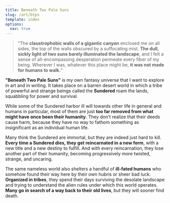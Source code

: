 ```yaml
---
title: Beneath Two Pale Suns
slug: /art/btps
template: index
options:
  nav: true
---
```


> "The **claustrophobic walls of a gigantic canyon** enclosed me on all sides, the top of the walls obscured by a suffocating mist. **The dull, sickly light of two suns barely illuminated the landscape**, and I felt a sense of all-encompassing desperation permeate every fiber of my being. Wherever I was, whatever this place might be, **it was not made for humans to walk.**"

**"Beneath Two Pale Suns"** is my own fantasy universe that I want to explore in art and in writing. It takes place on a barren desert world in which a tribe of powerful and strange beings called the **Sundered** roam the lands, squabbling for power and survival.

While some of the Sundered harbor ill will towards other life in general and humans in particular, most of them are just **too far removed from what might have once been their humanity**. They don't realize that their deeds cause harm, because they have no way to fathom something as insignificant as an individual human life.

Many think the Sundered are immortal, but they are indeed just hard to kill. **Every time a Sundered dies, they get reincarnated in a new form**, with a new title and a new destiny to fulfill. And with every reincarnation, they lose another part of their humanity, becoming progressively more twisted, strange, and uncaring.

The same nameless world also shelters a handful of **ill-fated humans** who somehow found their way here by their own hubris or sheer bad luck. **Organized in tribes**, they spend their days surviving the desolate landscape and trying to understand the alien rules under which this world operates. **Many go in search of a way back to their old lives**, but they will sooner find death.